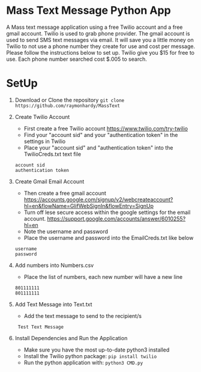 # Mass Text Message Python App

A Mass text message application using a free Twilio account and a free gmail account. Twilio is used to grab phone provider. The gmail account is used to send SMS text messages via email. It will save you a little money on Twilio to not use a phone number they create for use and cost per message. Please follow the instructions below to set up. Twilio give you $15 for free to use. Each phone number searched cost $.005 to search.

# SetUp

1. Download or Clone the repository
   `git clone https://github.com/raymonhardy/MassText`

2. Create Twilio Account

   - First create a free Twilio account https://www.twilio.com/try-twilio
   - Find your "account sid" and your "authentication token" in the settings in Twilio
   - Place your "account sid" and "authentication token" into the TwilioCreds.txt text file

   ```
   account sid
   authentication token
   ```

3. Create Gmail Email Account

   - Then create a free gmail account https://accounts.google.com/signup/v2/webcreateaccount?hl=en&flowName=GlifWebSignIn&flowEntry=SignUp
   - Turn off lese secure access within the google settings for the email account. https://support.google.com/accounts/answer/6010255?hl=en
   - Note the username and password
   - Place the username and password into the EmailCreds.txt like below

   ```
   username
   password
   ```

4. Add numbers into Numbers.csv

   - Place the list of numbers, each new number will have a new line

   ```
   801111111
   801111111
   ```

5. Add Text Message into Text.txt

   - Add the text message to send to the recipient/s

   ```
    Test Text Message
   ```

6. Install Dependencies and Run the Application

   - Make sure you have the most up-to-date python3 installed
   - Install the Twilio python package:
     `pip install twilio`
   - Run the python application with:
     `python3 CMD.py`

